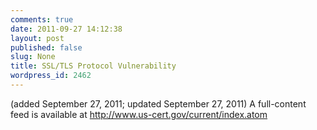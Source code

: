 ```yaml
---
comments: true
date: 2011-09-27 14:12:38
layout: post
published: false
slug: None
title: SSL/TLS Protocol Vulnerability
wordpress_id: 2462
---
```


(added September 27, 2011; updated September 27, 2011) A full-content feed is available at http://www.us-cert.gov/current/index.atom
